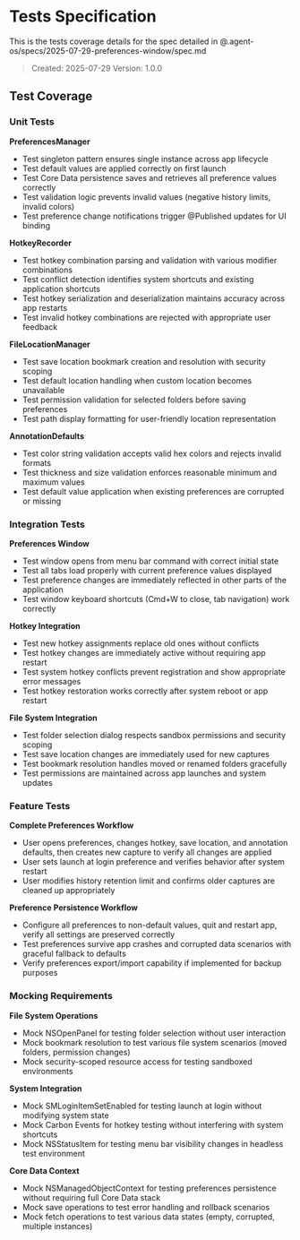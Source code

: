 # Tests Specification

This is the tests coverage details for the spec detailed in @.agent-os/specs/2025-07-29-preferences-window/spec.md

> Created: 2025-07-29
> Version: 1.0.0

## Test Coverage

### Unit Tests

**PreferencesManager**
- Test singleton pattern ensures single instance across app lifecycle
- Test default values are applied correctly on first launch
- Test Core Data persistence saves and retrieves all preference values correctly
- Test validation logic prevents invalid values (negative history limits, invalid colors)
- Test preference change notifications trigger @Published updates for UI binding

**HotkeyRecorder**
- Test hotkey combination parsing and validation with various modifier combinations
- Test conflict detection identifies system shortcuts and existing application shortcuts
- Test hotkey serialization and deserialization maintains accuracy across app restarts
- Test invalid hotkey combinations are rejected with appropriate user feedback

**FileLocationManager** 
- Test save location bookmark creation and resolution with security scoping
- Test default location handling when custom location becomes unavailable
- Test permission validation for selected folders before saving preferences
- Test path display formatting for user-friendly location representation

**AnnotationDefaults**
- Test color string validation accepts valid hex colors and rejects invalid formats
- Test thickness and size validation enforces reasonable minimum and maximum values
- Test default value application when existing preferences are corrupted or missing

### Integration Tests

**Preferences Window**
- Test window opens from menu bar command with correct initial state
- Test all tabs load properly with current preference values displayed
- Test preference changes are immediately reflected in other parts of the application
- Test window keyboard shortcuts (Cmd+W to close, tab navigation) work correctly

**Hotkey Integration**
- Test new hotkey assignments replace old ones without conflicts
- Test hotkey changes are immediately active without requiring app restart
- Test system hotkey conflicts prevent registration and show appropriate error messages
- Test hotkey restoration works correctly after system reboot or app restart

**File System Integration**
- Test folder selection dialog respects sandbox permissions and security scoping
- Test save location changes are immediately used for new captures
- Test bookmark resolution handles moved or renamed folders gracefully
- Test permissions are maintained across app launches and system updates

### Feature Tests

**Complete Preferences Workflow**
- User opens preferences, changes hotkey, save location, and annotation defaults, then creates new capture to verify all changes are applied
- User sets launch at login preference and verifies behavior after system restart
- User modifies history retention limit and confirms older captures are cleaned up appropriately

**Preference Persistence Workflow**
- Configure all preferences to non-default values, quit and restart app, verify all settings are preserved correctly
- Test preferences survive app crashes and corrupted data scenarios with graceful fallback to defaults
- Verify preferences export/import capability if implemented for backup purposes

### Mocking Requirements

**File System Operations**
- Mock NSOpenPanel for testing folder selection without user interaction
- Mock bookmark resolution to test various file system scenarios (moved folders, permission changes)
- Mock security-scoped resource access for testing sandboxed environments

**System Integration**
- Mock SMLoginItemSetEnabled for testing launch at login without modifying system state
- Mock Carbon Events for hotkey testing without interfering with system shortcuts
- Mock NSStatusItem for testing menu bar visibility changes in headless test environment

**Core Data Context**
- Mock NSManagedObjectContext for testing preferences persistence without requiring full Core Data stack
- Mock save operations to test error handling and rollback scenarios
- Mock fetch operations to test various data states (empty, corrupted, multiple instances)